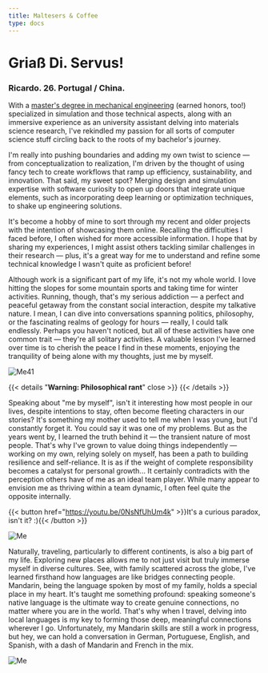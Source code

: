 ```yaml
---
title: Maltesers & Coffee
type: docs
---
```


# **Griaß Di. Servus!**

### Ricardo. 26. Portugal / China.

With a [master's degree in mechanical engineering](https://fenix.tecnico.ulisboa.pt/cursos/memec/dissertacao/1128253548922394) (earned honors, too!) specialized in simulation and those technical aspects, along with an immersive experience as an university assistant delving into materials science research, I've rekindled my passion for all sorts of computer science stuff circling back to the roots of my bachelor's journey.

I'm really into pushing boundaries and adding my own twist to science — from conceptualization to realization, I'm driven by the thought of using fancy tech to create workflows that ramp up efficiency, sustainability, and innovation. That said, my sweet spot? Merging design and simulation expertise with software curiosity to open up doors that integrate unique elements, such as incorporating deep learning or optimization techniques, to shake up engineering solutions. 

It's become a hobby of mine to sort through my recent and older projects with the intention of showcasing them online. Recalling the difficulties I faced before, I often wished for more accessible information. I hope that by sharing my experiences, I might assist others tackling similar challenges in their research — plus, it's a great way for me to understand and refine some technical knowledge I wasn't quite as proficient before!

Although work is a significant part of my life, it's not my whole world. I love hitting the slopes for some mountain sports and taking time for winter activities. Running, though, that's my serious addiction — a perfect and peaceful getaway from the constant social interaction, despite my talkative nature. I mean, I can dive into conversations spanning politics, philosophy, or the fascinating realms of geology for hours — really, I could talk endlessly. Perhaps you haven't noticed, but all of these activities have one common trait — they're all solitary activities. A valuable lesson I've learned over time is to cherish the peace I find in these moments, enjoying the tranquility of being alone with my thoughts, just me by myself.

![Me41](https://live.staticflickr.com/65535/53352035229_f9204869a6_c.jpg)

{{< details "**Warning: Philosophical rant**" close >}}
{{< /details >}}


Speaking about "me by myself", isn't it interesting how most people in our lives, despite intentions to stay, often become fleeting characters in our stories? It's something my mother used to tell me when I was young, but I'd constantly forget it. You could say it was one of my problems. But as the years went by, I learned the truth behind it — the transient nature of most people. That's why I've grown to value doing things independently — working on my own, relying solely on myself, has been a path to building resilience and self-reliance. It is as if the weight of complete responsibility becomes a catalyst for personal growth... It certainly contradicts with the perception others have of me as an ideal team player. While many appear to envision me as thriving within a team dynamic, I often feel quite the opposite internally. 

{{< button href="https://youtu.be/0NsNfUhUm4k" >}}It's a curious paradox, isn't it? :){{< /button >}}


![Me](https://live.staticflickr.com/65535/53351935583_2203c22f2f_c.jpg)


Naturally, traveling, particularly to different continents, is also a big part of my life. Exploring new places allows me to not just visit but truly immerse myself in diverse cultures. See, with family scattered across the globe, I've learned firsthand how languages are like bridges connecting people. Mandarin, being the language spoken by most of my family, holds a special place in my heart. It's taught me something profound: speaking someone's native language is the ultimate way to create genuine connections, no matter where you are in the world. That's why when I travel, delving into local languages is my key to forming those deep, meaningful connections wherever I go. Unfortunately, my Mandarin skills are still a work in progress, but hey, we can hold a conversation in German, Portuguese, English, and Spanish, with a dash of Mandarin and French in the mix.

![Me](https://live.staticflickr.com/65535/53343069030_6d4e5837cd_c.jpg)





